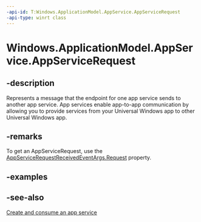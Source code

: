 ```yaml
---
-api-id: T:Windows.ApplicationModel.AppService.AppServiceRequest
-api-type: winrt class
---
```


<!-- Class syntax.
public class AppServiceRequest : Windows.ApplicationModel.AppService.IAppServiceRequest
-->

# Windows.ApplicationModel.AppService.AppServiceRequest

## -description
Represents a message that the endpoint for one app service sends to another app service. App services enable app-to-app communication by allowing you to provide services from your Universal Windows app to other Universal Windows app.

## -remarks
To get an AppServiceRequest, use the [AppServiceRequestReceivedEventArgs.Request](appservicerequestreceivedeventargs_request.md) property.

## -examples

## -see-also
[Create and consume an app service](/windows/uwp/launch-resume/how-to-create-and-consume-an-app-service)
